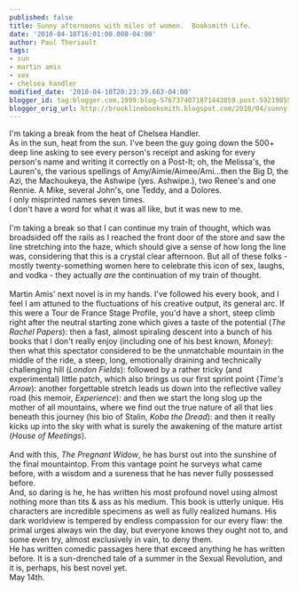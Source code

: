 ```yaml
---
published: false
title: Sunny afternoons with miles of women.  Booksmith Life.
date: '2010-04-10T16:01:00.008-04:00'
author: Paul Theriault
tags:
- sun
- martin amis
- sex
- chelsea handler
modified_date: '2010-04-10T20:23:39.663-04:00'
blogger_id: tag:blogger.com,1999:blog-5767374071871443859.post-5921985540025594637
blogger_orig_url: http://brooklinebooksmith.blogspot.com/2010/04/sunny-afternoons-with-miles-of-women.html
---
```


I'm taking a break from the heat of Chelsea Handler.<br />As in the sun, heat from the sun.  I've been the guy going down the 500+ deep line asking to see every person's receipt and asking for every person's name and writing it correctly on a Post-It; oh, the Melissa's, the Lauren's, the various spellings of Amy/Aimie/Aimee/Ami...then the Big D, the Azi, the Machoukeya, the Ashwipe (yes. Ashwipe.), two Renee's and one Rennie.  A Mike, several John's, one Teddy, and a Dolores.<br />I only misprinted names seven times.  <br />I don't have a word for what it was all like, but it was new to me.<br /><br />I'm taking a break so that I can continue my train of thought, which was broadsided off the rails as I reached the front door of the store and saw the line stretching into the haze, which should give a sense of how long the line was, considering that this is a crystal clear afternoon.  But all of these folks - mostly twenty-something women here to celebrate this icon of sex, laughs, and vodka - they actually <em>are</em> the continuation of my train of thought.<br /><br />Martin Amis' next novel is in my hands.  I've followed his every book, and I feel I am attuned to the fluctuations of his creative output, its general arc.  If this were a Tour de France Stage Profile, you'd have a short, steep climb right after the neutral starting zone which gives a taste of the potential (<em>The Rachel Papers</em>): then a fast, almost spiraling descent into a bunch of his books that I don't really enjoy (including one of his best known, <em>Money</em>):  then what this spectator considered to be the unmatchable mountain in the middle of the ride, a steep, long, emotionally draining and technically challenging hill (<em>London Fields</em>):  followed by a rather tricky (and experimental) little patch, which also brings us our first sprint point (<em>Time's Arrow</em>):  another forgettable stretch leads us down into the reflective valley road (his memoir, <em>Experience</em>):  and then we start the long slog up the mother of all mountains, where we find out the true nature of all that lies beneath this journey (his bio of Stalin, <em>Koba the Dread</em>):  and then it really kicks up into the sky with what is surely the awakening of the mature artist (<em>House of Meetings</em>).<br /><br />And with this, <em>The Pregnant Widow</em>, he has burst out into the sunshine of the final mountaintop.  From this vantage point he surveys what came before, with a wisdom and a sureness that he has never fully possessed before.  <br />And, so daring is he, he has written his most profound novel using almost nothing more than tits & ass as his medium.  This book is utterly unique.  His characters are incredible specimens as well as fully realized humans.  His dark worldview is tempered by endless compassion for our every flaw: the primal urges always win the day, but everyone knows they ought not to, and some even try, almost exclusively in vain, to deny them.  <br />He has written comedic passages here that exceed anything he has written before.  It is a sun-drenched tale of a summer in the Sexual Revolution, and it is, perhaps, his best novel yet.  <br />May 14th.